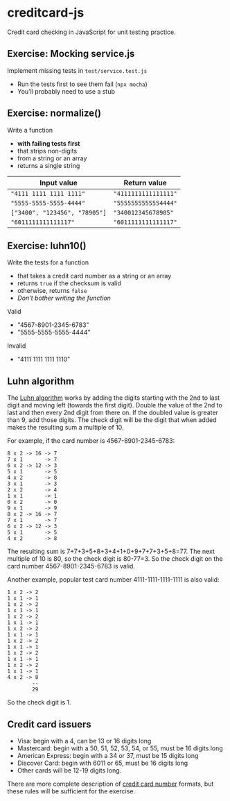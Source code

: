 # creditcard-js

Credit card checking in JavaScript for unit testing practice.

## Exercise: Mocking service.js

Implement missing tests in `test/service.test.js`
- Run the tests first to see them fail (`npx mocha`)
- You'll probably need to use a stub

## Exercise: normalize()

Write a function
- __with failing tests first__
- that strips non-digits
- from a string or an array
- returns a single string

| Input value | Return value
| --- | ---
| `"4111 1111 1111 1111"` | `"4111111111111111"`
| `"5555-5555-5555-4444"` | `"5555555555554444"`
| `["3400", "123456", "78905"]` | `"340012345678905"`
| `"6011111111111117"` | `"6011111111111117"`

## Exercise: luhn10()

Write the tests for a function
- that takes a credit card number as a string or an array
- returns `true` if the checksum is valid
- otherwise, returns `false`
- _Don't bother writing the function_

Valid
- "4567-8901-2345-6783"
- "5555-5555-5555-4444"

Invalid
- "4111 1111 1111 1110"


## Luhn algorithm

The [Luhn algorithm](http://en.wikipedia.org/wiki/Luhn_algorithm) works by
adding the digits starting with the 2nd to last digit and moving left (towards
the first digit). Double the value of the 2nd to last and then every 2nd digit
from there on. If the doubled value is greater than 9, add those digits. The
check digit will be the digit that when added makes the resulting sum a multiple
of 10.

For example, if the card number is 4567-8901-2345-6783:

    8 x 2 -> 16 -> 7
    7 x 1       -> 7
    6 x 2 -> 12 -> 3
    5 x 1       -> 5
    4 x 2       -> 8
    3 x 1       -> 3
    2 x 2       -> 4
    1 x 1       -> 1
    0 x 2       -> 0
    9 x 1       -> 9
    8 x 2 -> 16 -> 7
    7 x 1       -> 7
    6 x 2 -> 12 -> 3
    5 x 1       -> 5
    4 x 2       -> 8

The resulting sum is 7+7+3+5+8+3+4+1+0+9+7+7+3+5+8=77. The next multiple of 10
is 80, so the check digit is 80-77=3. So the check digit on the card number
4567-8901-2345-6783 is valid.

Another example, popular test card number 4111-1111-1111-1111 is also valid:

    1 x 2 -> 2
    1 x 1 -> 1
    1 x 2 -> 2
    1 x 1 -> 1
    1 x 2 -> 2
    1 x 1 -> 1
    1 x 2 -> 2
    1 x 1 -> 1
    1 x 2 -> 2
    1 x 1 -> 1
    1 x 2 -> 2
    1 x 1 -> 1
    1 x 2 -> 2
    1 x 1 -> 1
    4 x 2 -> 8
            --
            29

So the check digit is 1.

## Credit card issuers

- Visa: begin with a 4, can be 13 or 16 digits long
- Mastercard: begin with a 50, 51, 52, 53, 54, or 55, must be 16 digits long
- American Express: begin with a 34 or 37, must be 15 digits long
- Discover Card: begin with 6011 or 65, must be 16 digits long
- Other cards will be 12-19 digits long.

There are more complete description of [credit card
number](http://en.wikipedia.org/wiki/Bank_card_number) formats, but these rules
will be sufficient for the exercise.
